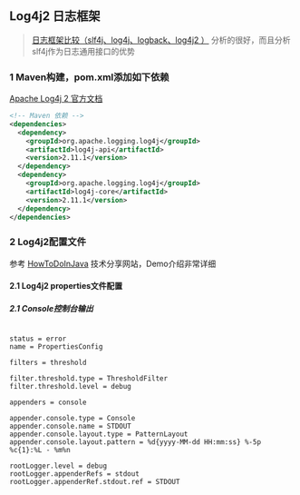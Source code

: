 ## Log4j2 日志框架

> [日志框架比较（slf4j、log4j、logback、log4j2 ）](https://blog.csdn.net/vbirdbest/article/details/71751835)  分析的很好，而且分析slf4j作为日志通用接口的优势
>
> 



### 1 Maven构建，pom.xml添加如下依赖

 [Apache Log4j 2 官方文档](https://logging.apache.org/log4j/2.x/maven-artifacts.html)

```xml
<!-- Maven 依赖 -->
<dependencies>
  <dependency>
    <groupId>org.apache.logging.log4j</groupId>
    <artifactId>log4j-api</artifactId>
    <version>2.11.1</version>
  </dependency>
  <dependency>
    <groupId>org.apache.logging.log4j</groupId>
    <artifactId>log4j-core</artifactId>
    <version>2.11.1</version>
  </dependency>
</dependencies>
```

### 2 Log4j2配置文件

 参考 [HowToDoInJava](https://howtodoinjava.com/log4j2/) 技术分享网站，Demo介绍非常详细

#### 2.1 Log4j2 properties文件配置

##### 2.1 Console控制台输出

```properties

status = error
name = PropertiesConfig
 
filters = threshold
 
filter.threshold.type = ThresholdFilter
filter.threshold.level = debug
 
appenders = console
 
appender.console.type = Console
appender.console.name = STDOUT
appender.console.layout.type = PatternLayout
appender.console.layout.pattern = %d{yyyy-MM-dd HH:mm:ss} %-5p %c{1}:%L - %m%n
 
rootLogger.level = debug
rootLogger.appenderRefs = stdout
rootLogger.appenderRef.stdout.ref = STDOUT
```


